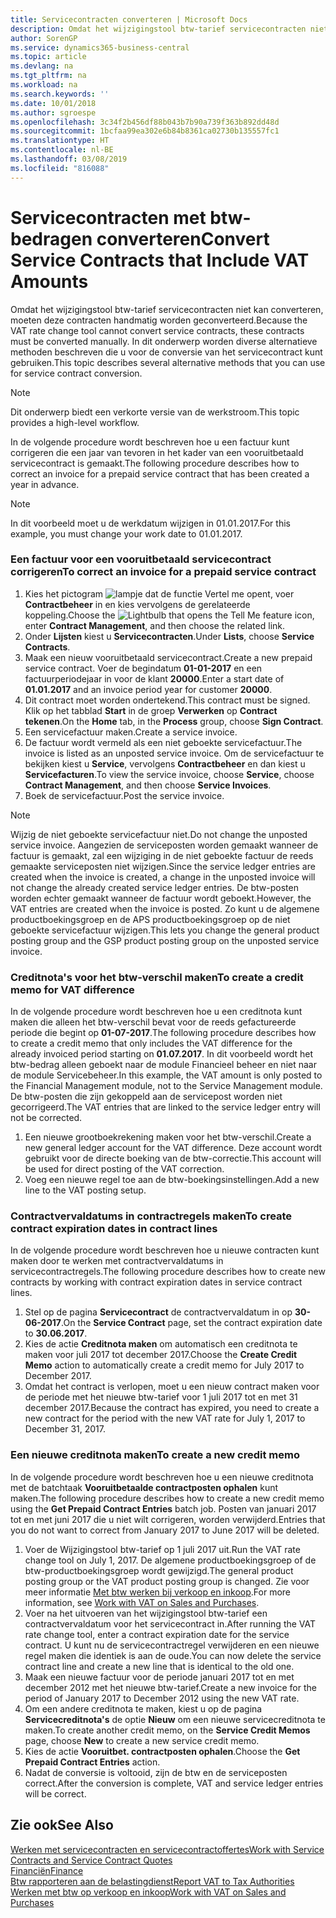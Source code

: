 ```yaml
---
title: Servicecontracten converteren | Microsoft Docs
description: Omdat het wijzigingstool btw-tarief servicecontracten niet kan converteren, moeten deze contracten handmatig worden geconverteerd. In dit onderwerp worden diverse alternatieve methoden beschreven die u voor de conversie van het servicecontract kunt gebruiken.
author: SorenGP
ms.service: dynamics365-business-central
ms.topic: article
ms.devlang: na
ms.tgt_pltfrm: na
ms.workload: na
ms.search.keywords: ''
ms.date: 10/01/2018
ms.author: sgroespe
ms.openlocfilehash: 3c34f2b456df88b043b7b90a739f363b892dd48d
ms.sourcegitcommit: 1bcfaa99ea302e6b84b8361ca02730b135557fc1
ms.translationtype: HT
ms.contentlocale: nl-BE
ms.lasthandoff: 03/08/2019
ms.locfileid: "816088"
---
```

# <a name="convert-service-contracts-that-include-vat-amounts"></a><span data-ttu-id="6683a-104">Servicecontracten met btw-bedragen converteren</span><span class="sxs-lookup"><span data-stu-id="6683a-104">Convert Service Contracts that Include VAT Amounts</span></span>
<span data-ttu-id="6683a-105">Omdat het wijzigingstool btw-tarief servicecontracten niet kan converteren, moeten deze contracten handmatig worden geconverteerd.</span><span class="sxs-lookup"><span data-stu-id="6683a-105">Because the VAT rate change tool cannot convert service contracts, these contracts must be converted manually.</span></span> <span data-ttu-id="6683a-106">In dit onderwerp worden diverse alternatieve methoden beschreven die u voor de conversie van het servicecontract kunt gebruiken.</span><span class="sxs-lookup"><span data-stu-id="6683a-106">This topic describes several alternative methods that you can use for service contract conversion.</span></span>  

> [!NOTE]  
>  <span data-ttu-id="6683a-107">Dit onderwerp biedt een verkorte versie van de werkstroom.</span><span class="sxs-lookup"><span data-stu-id="6683a-107">This topic provides a high-level workflow.</span></span>  

 <span data-ttu-id="6683a-108">In de volgende procedure wordt beschreven hoe u een factuur kunt corrigeren die een jaar van tevoren in het kader van een vooruitbetaald servicecontract is gemaakt.</span><span class="sxs-lookup"><span data-stu-id="6683a-108">The following procedure describes how to correct an invoice for a prepaid service contract that has been created a year in advance.</span></span>  

> [!NOTE]  
>  <span data-ttu-id="6683a-109">In dit voorbeeld moet u de werkdatum wijzigen in 01.01.2017.</span><span class="sxs-lookup"><span data-stu-id="6683a-109">For this example, you must change your work date to 01.01.2017.</span></span>  

### <a name="to-correct-an-invoice-for-a-prepaid-service-contract"></a><span data-ttu-id="6683a-110">Een factuur voor een vooruitbetaald servicecontract corrigeren</span><span class="sxs-lookup"><span data-stu-id="6683a-110">To correct an invoice for a prepaid service contract</span></span>  
1. <span data-ttu-id="6683a-111">Kies het pictogram ![lampje dat de functie Vertel me opent](media/ui-search/search_small.png "Vertel me wat u wilt doen"), voer **Contractbeheer** in en kies vervolgens de gerelateerde koppeling.</span><span class="sxs-lookup"><span data-stu-id="6683a-111">Choose the ![Lightbulb that opens the Tell Me feature](media/ui-search/search_small.png "Tell me what you want to do") icon, enter **Contract Management**, and then choose the related link.</span></span>  
2. <span data-ttu-id="6683a-112">Onder **Lijsten** kiest u **Servicecontracten**.</span><span class="sxs-lookup"><span data-stu-id="6683a-112">Under **Lists**, choose **Service Contracts**.</span></span>  
3. <span data-ttu-id="6683a-113">Maak een nieuw vooruitbetaald servicecontract.</span><span class="sxs-lookup"><span data-stu-id="6683a-113">Create a new prepaid service contract.</span></span> <span data-ttu-id="6683a-114">Voer de begindatum **01-01-2017** en een factuurperiodejaar in voor de klant **20000**.</span><span class="sxs-lookup"><span data-stu-id="6683a-114">Enter a start date of **01.01.2017** and an invoice period year for customer **20000**.</span></span>  
4. <span data-ttu-id="6683a-115">Dit contract moet worden ondertekend.</span><span class="sxs-lookup"><span data-stu-id="6683a-115">This contract must be signed.</span></span> <span data-ttu-id="6683a-116">Klik op het tabblad **Start** in de groep **Verwerken** op **Contract tekenen**.</span><span class="sxs-lookup"><span data-stu-id="6683a-116">On the **Home** tab, in the **Process** group, choose **Sign Contract**.</span></span>  
5. <span data-ttu-id="6683a-117">Een servicefactuur maken.</span><span class="sxs-lookup"><span data-stu-id="6683a-117">Create a service invoice.</span></span>
6. <span data-ttu-id="6683a-118">De factuur wordt vermeld als een niet geboekte servicefactuur.</span><span class="sxs-lookup"><span data-stu-id="6683a-118">The invoice is listed as an unposted service invoice.</span></span> <span data-ttu-id="6683a-119">Om de servicefactuur te bekijken kiest u **Service**, vervolgens **Contractbeheer** en dan kiest u **Servicefacturen**.</span><span class="sxs-lookup"><span data-stu-id="6683a-119">To view the service invoice, choose **Service**, choose **Contract Management**, and then choose **Service Invoices**.</span></span>  
7. <span data-ttu-id="6683a-120">Boek de servicefactuur.</span><span class="sxs-lookup"><span data-stu-id="6683a-120">Post the service invoice.</span></span>  

> [!NOTE]  
>  <span data-ttu-id="6683a-121">Wijzig de niet geboekte servicefactuur niet.</span><span class="sxs-lookup"><span data-stu-id="6683a-121">Do not change the unposted service invoice.</span></span> <span data-ttu-id="6683a-122">Aangezien de serviceposten worden gemaakt wanneer de factuur is gemaakt, zal een wijziging in de niet geboekte factuur de reeds gemaakte serviceposten niet wijzigen.</span><span class="sxs-lookup"><span data-stu-id="6683a-122">Since the service ledger entries are created when the invoice is created, a change in the unposted invoice will not change the already created service ledger entries.</span></span> <span data-ttu-id="6683a-123">De btw-posten worden echter gemaakt wanneer de factuur wordt geboekt.</span><span class="sxs-lookup"><span data-stu-id="6683a-123">However, the VAT entries are created when the invoice is posted.</span></span> <span data-ttu-id="6683a-124">Zo kunt u de algemene productboekingsgroep en de APS productboekingsgroep op de niet geboekte servicefactuur wijzigen.</span><span class="sxs-lookup"><span data-stu-id="6683a-124">This lets you change the general product posting group and the GSP product posting group on the unposted service invoice.</span></span>  

### <a name="to-create-a-credit-memo-for-vat-difference"></a><span data-ttu-id="6683a-125">Creditnota's voor het btw-verschil maken</span><span class="sxs-lookup"><span data-stu-id="6683a-125">To create a credit memo for VAT difference</span></span>  
<span data-ttu-id="6683a-126">In de volgende procedure wordt beschreven hoe u een creditnota kunt maken die alleen het btw-verschil bevat voor de reeds gefactureerde periode die begint op **01-07-2017**.</span><span class="sxs-lookup"><span data-stu-id="6683a-126">The following procedure describes how to create a credit memo that only includes the VAT difference for the already invoiced period starting on **01.07.2017**.</span></span> <span data-ttu-id="6683a-127">In dit voorbeeld wordt het btw-bedrag alleen geboekt naar de module Financieel beheer en niet naar de module Servicebeheer.</span><span class="sxs-lookup"><span data-stu-id="6683a-127">In this example, the VAT amount is only posted to the Financial Management module, not to the Service Management module.</span></span> <span data-ttu-id="6683a-128">De btw-posten die zijn gekoppeld aan de servicepost worden niet gecorrigeerd.</span><span class="sxs-lookup"><span data-stu-id="6683a-128">The VAT entries that are linked to the service ledger entry will not be corrected.</span></span>  

1. <span data-ttu-id="6683a-129">Een nieuwe grootboekrekening maken voor het btw-verschil.</span><span class="sxs-lookup"><span data-stu-id="6683a-129">Create a new general ledger account for the VAT difference.</span></span> <span data-ttu-id="6683a-130">Deze account wordt gebruikt voor de directe boeking van de btw-correctie.</span><span class="sxs-lookup"><span data-stu-id="6683a-130">This account will be used for direct posting of the VAT correction.</span></span>  
2. <span data-ttu-id="6683a-131">Voeg een nieuwe regel toe aan de btw-boekingsinstellingen.</span><span class="sxs-lookup"><span data-stu-id="6683a-131">Add a new line to the VAT posting setup.</span></span>  

### <a name="to-create-contract-expiration-dates-in-contract-lines"></a><span data-ttu-id="6683a-132">Contractvervaldatums in contractregels maken</span><span class="sxs-lookup"><span data-stu-id="6683a-132">To create contract expiration dates in contract lines</span></span>  
<span data-ttu-id="6683a-133">In de volgende procedure wordt beschreven hoe u nieuwe contracten kunt maken door te werken met contractvervaldatums in servicecontractregels.</span><span class="sxs-lookup"><span data-stu-id="6683a-133">The following procedure describes how to create new contracts by working with contract expiration dates in service contract lines.</span></span>  

1. <span data-ttu-id="6683a-134">Stel op de pagina **Servicecontract** de contractvervaldatum in op **30-06-2017**.</span><span class="sxs-lookup"><span data-stu-id="6683a-134">On the **Service Contract** page, set the contract expiration date to **30.06.2017**.</span></span>  
2. <span data-ttu-id="6683a-135">Kies de actie **Creditnota maken** om automatisch een creditnota te maken voor juli 2017 tot december 2017.</span><span class="sxs-lookup"><span data-stu-id="6683a-135">Choose the **Create Credit Memo** action to automatically create a credit memo for July 2017 to December 2017.</span></span>  
3. <span data-ttu-id="6683a-136">Omdat het contract is verlopen, moet u een nieuw contract maken voor de periode met het nieuwe btw-tarief voor 1 juli 2017 tot en met 31 december 2017.</span><span class="sxs-lookup"><span data-stu-id="6683a-136">Because the contract has expired, you need to create a new contract for the period with the new VAT rate for July 1, 2017 to December 31, 2017.</span></span>  

### <a name="to-create-a-new-credit-memo"></a><span data-ttu-id="6683a-137">Een nieuwe creditnota maken</span><span class="sxs-lookup"><span data-stu-id="6683a-137">To create a new credit memo</span></span>  
<span data-ttu-id="6683a-138">In de volgende procedure wordt beschreven hoe u een nieuwe creditnota met de batchtaak **Vooruitbetaalde contractposten ophalen** kunt maken.</span><span class="sxs-lookup"><span data-stu-id="6683a-138">The following procedure describes how to create a new credit memo using the **Get Prepaid Contract Entries** batch job.</span></span> <span data-ttu-id="6683a-139">Posten van januari 2017 tot en met juni 2017 die u niet wilt corrigeren, worden verwijderd.</span><span class="sxs-lookup"><span data-stu-id="6683a-139">Entries that you do not want to correct from January 2017 to June 2017 will be deleted.</span></span>  

1. <span data-ttu-id="6683a-140">Voer de Wijzigingstool btw-tarief op 1 juli 2017 uit.</span><span class="sxs-lookup"><span data-stu-id="6683a-140">Run the VAT rate change tool on July 1, 2017.</span></span> <span data-ttu-id="6683a-141">De algemene productboekingsgroep of de btw-productboekingsgroep wordt gewijzigd.</span><span class="sxs-lookup"><span data-stu-id="6683a-141">The general product posting group or the VAT product posting group is changed.</span></span> <span data-ttu-id="6683a-142">Zie voor meer informatie [Met btw werken bij verkoop en inkoop](finance-work-with-vat.md).</span><span class="sxs-lookup"><span data-stu-id="6683a-142">For more information, see [Work with VAT on Sales and Purchases](finance-work-with-vat.md).</span></span>  
2. <span data-ttu-id="6683a-143">Voer na het uitvoeren van het wijzigingstool btw-tarief een contractvervaldatum voor het servicecontract in.</span><span class="sxs-lookup"><span data-stu-id="6683a-143">After running the VAT rate change tool, enter a contract expiration date for the service contract.</span></span> <span data-ttu-id="6683a-144">U kunt nu de servicecontractregel verwijderen en een nieuwe regel maken die identiek is aan de oude.</span><span class="sxs-lookup"><span data-stu-id="6683a-144">You can now delete the service contract line and create a new line that is identical to the old one.</span></span>  
3. <span data-ttu-id="6683a-145">Maak een nieuwe factuur voor de periode januari 2017 tot en met december 2012 met het nieuwe btw-tarief.</span><span class="sxs-lookup"><span data-stu-id="6683a-145">Create a new invoice for the period of January 2017 to December 2012 using the new VAT rate.</span></span>  
4. <span data-ttu-id="6683a-146">Om een andere creditnota te maken, kiest u op de pagina **Servicecreditnota's** de optie **Nieuw** om een nieuwe servicecreditnota te maken.</span><span class="sxs-lookup"><span data-stu-id="6683a-146">To create another credit memo, on the **Service Credit Memos** page, choose **New** to create a new service credit memo.</span></span>  
5. <span data-ttu-id="6683a-147">Kies de actie **Vooruitbet. contractposten ophalen**.</span><span class="sxs-lookup"><span data-stu-id="6683a-147">Choose the **Get Prepaid Contract Entries** action.</span></span>  
6. <span data-ttu-id="6683a-148">Nadat de conversie is voltooid, zijn de btw en de serviceposten correct.</span><span class="sxs-lookup"><span data-stu-id="6683a-148">After the conversion is complete, VAT and service ledger entries will be correct.</span></span>  

## <a name="see-also"></a><span data-ttu-id="6683a-149">Zie ook</span><span class="sxs-lookup"><span data-stu-id="6683a-149">See Also</span></span>  
[<span data-ttu-id="6683a-150">Werken met servicecontracten en servicecontractoffertes</span><span class="sxs-lookup"><span data-stu-id="6683a-150">Work with Service Contracts and Service Contract Quotes</span></span>](service-how-to-create-service-contracts-and-service-contract-quotes.md)  
[<span data-ttu-id="6683a-151">Financiën</span><span class="sxs-lookup"><span data-stu-id="6683a-151">Finance</span></span>](finance.md)  
[<span data-ttu-id="6683a-152">Btw rapporteren aan de belastingdienst</span><span class="sxs-lookup"><span data-stu-id="6683a-152">Report VAT to Tax Authorities</span></span>](finance-how-report-vat.md)  
[<span data-ttu-id="6683a-153">Werken met btw op verkoop en inkoop</span><span class="sxs-lookup"><span data-stu-id="6683a-153">Work with VAT on Sales and Purchases</span></span>](finance-work-with-vat.md)  
